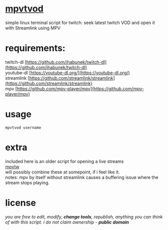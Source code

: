 # [mpvtvod](https://github.com/arrowgent/mpvtvod/blob/main/mpvtvod.sh)
simple linux terminal script for twitch: seek latest twitch VOD and open it with Streamlink using MPV <br>

# requirements:
twitch-dl [https://github.com/ihabunek/twitch-dl](https://github.com/ihabunek/twitch-dl)<br>
youtube-dl [https://youtube-dl.org/](https://youtube-dl.org/)<br>
streamlink [https://github.com/streamlink/streamlink](https://github.com/streamlink/streamlink) <br>
mpv [https://github.com/mpv-player/mpv](https://github.com/mpv-player/mpv)<br>

# usage
`mpvtvod username` <br>

# extra
included here is an older script for opening a live streams <br>
[mpvtw](https://github.com/arrowgent/mpvtvod/blob/main/mpvtw.sh) <br>
will possibly combine these at somepoint, if i feel like it. <br>
notes: mpv by itself without streamlink causes a buffering issue where the stream stops playing. <br>

# license
*you are free to edit, modify, **change tools**, republish, anything you can think of with this script.  i do not claim ownership - __public domain__* <br>
